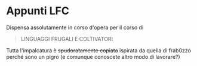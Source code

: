 # Appunti LFC
Dispensa assolutamente in corso d'opera per il corso di

>LINGUAGGI FRUGALI E COLTIVATORI

Tutta l'impalcatura è ~~spudoratamente copiata~~ ispirata da quella di frab0zzo perché sono un pigro (e comunque conoscete altro modo di lavorare?)
